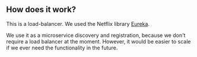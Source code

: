 ## How does it work?
This is a load-balancer. We used the Netflix library [Eureka](https://github.com/Netflix/eureka).

We use it as a microservice discovery and registration, because we don't require a load balancer at the moment.
However, it would be easier to scale if we ever need the functionality in the future.